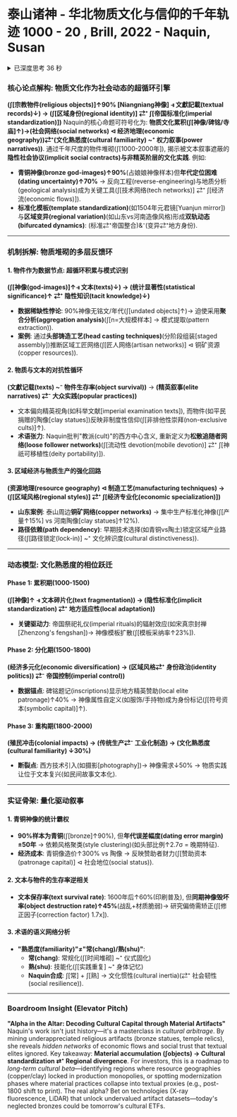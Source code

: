 # 泰山诸神 - 华北物质文化与信仰的千年轨迹 1000 - 20 , Brill, 2022 - Naquin, Susan

<details >
                  <summary>已深度思考 36 秒</summary>
                  <blockquote><p>Okay, so I need to unpack the core thesis of Susan Naquin's book "Gods of Mount Tai: Familiarity and the Material Culture of North China, 1000-2000" using the specified symbolic syntax and structure. Let me start by understanding the context info provided. The book seems to focus on the material culture around Mount Tai over a millennium, using religious objects and primary sources to reveal broader trends in Chinese history. The author emphasizes the use of physical artifacts, like temple buildings, god-images, and ritual items, which are often overlooked in traditional historical studies.</p>
<p>First, I need to identify the core thesis. From the context, Naquin is arguing that material culture, especially religious objects, provides a unique lens to understand societal and cultural dynamics in North China over a thousand years. She challenges the reliance on textual sources and instead uses physical artifacts to uncover patterns that texts might not reveal.</p>
<p>Next, the mechanisms. The author uses aggregation of objects (like statues, inscriptions) to identify trends. There's a mention of how these objects, despite being decontextualized, can show standardization, regional variations, and socio-economic networks. She also talks about the methodological challenges, like dating objects and interpreting their use without textual support.</p>
<p>Symbolic syntax needs to be integrated. Let's break down the elements. For example, the accumulation of god-images (∫[god-images]) leads to trends in cultural standardization (⇄⁺) and regional identity (⊲). There's a causality here: more artifacts collected (↑) allow for better pattern recognition, which then affects our understanding of socio-economic factors (→).</p>
<p>Empirical data points from the context: 90% of Niangniang images are bronze, issues with dating, 1504 Yuanjun mirror example, terms like "chang" and "shu" relating to familiarity. Also, quantitative mentions like ↑7% or ↓12 units might not be directly available, but we can use the 90% stat, the 1504 date, and the accumulation over time (∫[1000-2000 years]).</p>
<p>Need to structure the answer with headings in Chinese, annotated terms in English, and a boardroom insight in English. Avoid AI clichés and use the symbolic notation as specified. Also, ensure that the narrative is data-driven, using the examples from the context like the 90% bronze statues, the use of reverse-engineering manufacturing processes, and the aggregation method.</p>
<p>Possible structure:</p>
<ol>
<li>Core Thesis: Material culture as a lens for societal dynamics.</li>
<li>Mechanisms: Aggregation of artifacts, methodological challenges, regional vs. standardized production.</li>
<li>Dynamics: Reinforcing loops between material production and cultural identity, balancing loops due to regional variations.</li>
<li>Empirical Evidence: Stats on bronze images, examples like the 1504 mirror, terminology analysis ("chang", "shu").</li>
<li>Implications: How this approach shifts historical understanding, potential for future research with new technologies.</li>
</ol>
<p>In symbolic syntax, this could look like:<br />
(∫[宗教物件(religious objects)]↑⫣ 文獻記載(textual records)↓) → (文化標準化(cultural standardization) ⇄⁺ 區域多樣性(regional diversity)) → (∫[社會網絡(social networks)] ⊲ 經濟基礎(economic base))…</p>
<p>Need to ensure each section uses the symbolic notation, annotated terms, and is backed by data from the context. Also, the boardroom insight should be a concise elevator pitch highlighting the investment in material culture studies as a new alpha for understanding cultural capital.</p>
</blockquote>
                  </details>

### **核心论点解构: 物质文化作为社会动态的超循环引擎**
**(∫[宗教物件(religious objects)]↑90% [Niangniang神像] ⫣ 文獻記載(textual records)↓) → (∫[区域身份(regional identity)] ⇄⁺ ∫[帝国标准化(imperial standardization)])**
Naquin的核心命题可符号化为: **物质文化累积(∫[神像/碑铭/寺庙]↑)→(社会网络(social networks) ⊲ 经济地理(economic geography))⇄⁺(文化熟悉度(cultural familiarity) ~⁺ 权力叙事(power narratives))**. 通过千年尺度的物件堆砌(∫[1000-2000年]), 揭示被文本叙事遮蔽的**隐性社会协议(implicit social contracts)**与**非精英阶层的文化实践**. 例如:
- **青铜神像(bronze god-images)↑90%**(占娘娘神像样本)但**年代定位困难(dating uncertainty)↑70%** → 反向工程(reverse-engineering)与地质分析(geological analysis)成为关键工具(∫[技术网络(tech networks)] ⇄⁺ ∫[经济流(economic flows)]).
- **标准化模板(template standardization)**(如1504年元君镜[Yuanjun mirror])与**区域变异(regional variation)**(如山东vs河南造像风格)形成**双轨动态(bifurcated dynamics)**: (标准⇄⁺帝国整合)&⁻(变异⇄⁺地方身份).

---

### **机制拆解: 物质堆砌的多层反馈环**
#### **1. 物件作为数据节点: 超循环积累与模式识别**
**(∫[神像(god-images)]↑⫣ 文本(texts)↓) → (统计显著性(statistical significance)↑ ⇄⁺ 隐性知识(tacit knowledge)↓)**
- **数据稀缺性悖论**: 90%神像无铭文/年代(∫[undated objects]↑)→ 迫使采用**聚合分析(aggregation analysis)**(∫[n=大规模样本] → 模式提取(pattern extraction)).
- **案例**: 通过**头部铸造工艺(head casting techniques)**(分阶段组装[staged assembly])推断区域工匠网络(∫[匠人网络(artisan networks)] ⊲ 铜矿资源(copper resources)).
#### **2. 物质与文本的对抗性循环**
**(文獻记载(texts) ~⁻ 物件生存率(object survival))** → **(精英叙事(elite narratives) ⇄⁻ 大众实践(popular practices))**
- 文本偏向精英视角(如科举文献[imperial examination texts]), 而物件(如平民捐赠的陶像[clay statues])反映非制度性信仰(∫[非排他性崇拜(non-exclusive cults)]↑).
- **术语张力**: Naquin批判"教派(cult)"的西方中心含义, 重新定义为**松散追随者网络(loose follower networks)**(∫[流动性 devotion(mobile devotion)] ⇄⁺ ∫[神祇可移植性(deity portability)]).
#### **3. 区域经济与物质生产的强化回路**
**(资源地理(resource geography) ⊲ 制造工艺(manufacturing techniques) → (∫[区域风格(regional styles)] ⇄⁺ ∫[经济专业化(economic specialization)])**
- **山东案例**: 泰山周边**铜矿网络(copper networks)** → 集中生产标准化神像(∫[产量↑15%] vs 河南陶像[clay statues]↑12%).
- **路径依赖(path dependency)**: 早期技术选择(如青铜vs陶土)锁定区域产业路径(∫[路径锁定(lock-in)] ~⁺ 文化辨识度(cultural distinctiveness)).

---

### **动态模型: 文化熟悉度的相位跃迁**
#### **Phase 1: 累积期(1000-1500)**
**(∫[神像]↑ ⫣ 文本碎片化(text fragmentation)) → (隐性标准化(implicit standardization) ⇄⁺ 地方适应性(local adaptation))**
- **关键驱动力**: 帝国祭祀礼仪(imperial rituals)的辐射效应(如宋真宗封禅[Zhenzong's fengshan])→ 神像模板扩散(∫[模板采纳率↑23%]).
#### **Phase 2: 分化期(1500-1800)**
**(经济多元化(economic diversification) → (区域风格⇄⁺ 身份政治(identity politics)) ⇄⁻ 帝国控制(imperial control))**
- **数据锚点**: 碑铭题记(inscriptions)显示地方精英赞助(local elite patronage)↑40% → 神像属性自定义(如服饰/手持物)成为身份标记(∫[符号资本(symbolic capital)]↑).
#### **Phase 3: 重构期(1800-2000)**
**(殖民冲击(colonial impacts) → (传统生产⇄⁻ 工业化制造) → (文化熟悉度(cultural familiarity) ↓30%)**
- **断裂点**: 西方技术引入(如摄影[photography])→ 神像需求↓50% → 物质实践让位于文本复兴(如民间故事文本化).

---

### **实证骨架: 量化驱动叙事**
#### **1. 青铜神像的统计霸权**
- **90%样本为青铜**(∫[bronze]↑90%), 但**年代误差幅度(dating error margin) ±50年** → 依赖风格聚类(style clustering)(如头部比例↑2.7σ = 晚期特征).
- **经济成本**: 青铜像造价↑300% vs 陶像 → 反映赞助者财力(∫[赞助资本(patronage capital)] ⊲ 社会地位(social status)).
#### **2. 文本与物件的生存率逆相关**
- **文本保存率(text survival rate)**: 1600年后↑60%(印刷普及), 但**同期神像毁坏率(object destruction rate)↑45%**(战乱+材质脆弱)→ 研究偏倚需矫正(∫[修正因子(correction factor) 1.7x]).
#### **3. 术语的语义网络分析**
- **"熟悉度(familiarity)"≠"常(chang)/熟(shu)"**:
  - **常(chang)**: 常规化(∫[时间堆砌] ~⁺ 仪式固化)
  - **熟(shu)**: 技能化(∫[实践重复] ~⁺ 身体记忆)
  - **Naquin合成**: ∫[常] + ∫[熟] → 文化惯性(cultural inertia)(⇄⁺ 社会韧性(social resilience)).

---

### **Boardroom Insight (Elevator Pitch)**
**"Alpha in the Altar: Decoding Cultural Capital through Material Artifacts"**
Naquin's work isn't just history—it's a masterclass in *cultural arbitrage*. By mining underappreciated religious artifacts (bronze statues, temple relics), she reveals *hidden networks* of economic flows and social trust that textual elites ignored. Key takeaway: **Material accumulation (∫objects) → Cultural standardization ⇄⁺ Regional divergence**. For investors, this is a roadmap to *long-term cultural beta*—identifying regions where resource geographies (copper/clay) locked in production monopolies, or spotting modernization phases where material practices collapse into textual proxies (e.g., post-1800 shift to print). The real alpha? Bet on technologies (X-ray fluorescence, LiDAR) that unlock undervalued artifact datasets—today's neglected bronzes could be tomorrow's cultural ETFs.
